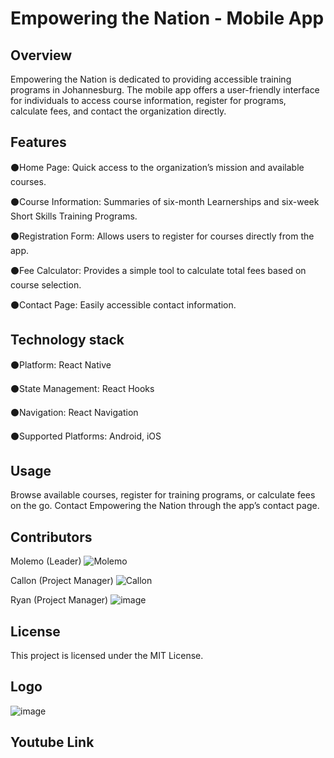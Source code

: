 
# Empowering the Nation - Mobile App




## Overview
Empowering the Nation is dedicated to providing accessible training programs in Johannesburg. The mobile app offers a user-friendly interface for individuals to access course information, register for programs, calculate fees, and contact the organization directly.
## Features
⚫Home Page: Quick access to the organization’s mission and available courses.

⚫Course Information: Summaries of six-month Learnerships and six-week Short Skills Training Programs.

⚫Registration Form: Allows users to register for courses directly from the app.

⚫Fee Calculator: Provides a simple tool to calculate total fees based on course selection.

⚫Contact Page: Easily accessible contact information.
## Technology stack
⚫Platform: React Native

⚫State Management: React Hooks

⚫Navigation: React Navigation

⚫Supported Platforms: Android, iOS
## Usage
Browse available courses, register for training programs, or calculate fees on the go.
Contact Empowering the Nation through the app’s contact page.

## Contributors
Molemo (Leader)
![Molemo](https://github.com/user-attachments/assets/ea36c098-0adb-4aba-8c87-65e3f0a27889)

Callon (Project Manager)
![Callon](https://github.com/user-attachments/assets/e92182c6-cd64-46dd-a6aa-fdcc2aefb4f0)

Ryan (Project Manager)
![image](https://github.com/user-attachments/assets/30dcb0e7-617d-42cc-852c-6af8e99a794e)

## License
This project is licensed under the MIT License.
## Logo
![image](https://github.com/user-attachments/assets/10d2490f-d840-4c44-88be-0d7c19d04220)

## Youtube Link
